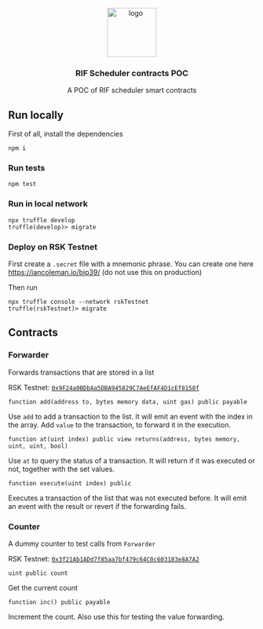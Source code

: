 <p align="middle">
    <img src="https://www.rifos.org/assets/img/logo.svg" alt="logo" height="100" >
</p>
<h3 align="middle">RIF Scheduler contracts POC</h3>
<p align="middle">
    A POC of RIF scheduler smart contracts
</p>

## Run locally

First of all, install the dependencies

```
npm i
```

### Run tests

```
npm test
```

### Run in local network

```
npx truffle develop
truffle(develop)> migrate
```

### Deploy on RSK Testnet

First create a `.secret` file with a mnemonic phrase. You can create one here https://iancoleman.io/bip39/ (do not use this on production)

Then run

```
npx truffle console --network rskTestnet
truffle(rskTestnet)> migrate
```

## Contracts

### Forwarder

Forwards transactions that are stored in a list

RSK Testnet: [`0x9F24a0BDbAa5DBA945829C7AeEfAF4D1cEf8158f`](https://explorer.testnet.rsk.co/address/0x9f24a0bdbaa5dba945829c7aeefaf4d1cef8158f)

```solidity
function add(address to, bytes memory data, uint gas) public payable
```

Use `add` to add a transaction to the list. It will emit an event with the index in the array. Add `value` to the transaction, to forward it in the execution.

```solidity
function at(uint index) public view returns(address, bytes memory, uint, uint, bool)
```

Use `at` to query the status of a transaction. It will return if it was executed or not, together with the set values.

```solidity
function execute(uint index) public
```

Executes a transaction of the list that was not executed before. It will emit an event with the result or revert if the forwarding fails.


### Counter

A dummy counter to test calls from `Forwarder`

RSK Testnet: [`0x3f21Ab1ADd7f85aa7bf479c64C0c603183e8A7A2`](https://explorer.testnet.rsk.co/address/0x3f21ab1add7f85aa7bf479c64c0c603183e8a7a2)

```solidity
uint public count
```

Get the current count

```solidity
function inc() public payable
```

Increment the count. Also use this for testing the value forwarding.
